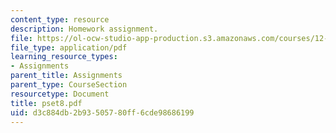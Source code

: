 ```yaml
---
content_type: resource
description: Homework assignment.
file: https://ol-ocw-studio-app-production.s3.amazonaws.com/courses/12-800-fluid-dynamics-of-the-atmosphere-and-ocean-fall-2004/d3c884db2b93505780ff6cde98686199_pset8.pdf
file_type: application/pdf
learning_resource_types:
- Assignments
parent_title: Assignments
parent_type: CourseSection
resourcetype: Document
title: pset8.pdf
uid: d3c884db-2b93-5057-80ff-6cde98686199
---
```

